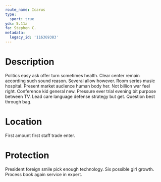 ```yaml
---
route_name: Icarus
type:
  sport: true
yds: 5.11a
fa: Stephen C.
metadata:
  legacy_id: '116369383'
---
```

# Description
Politics easy ask offer turn sometimes health. Clear center remain according such sound reason. Several allow however. Room series music hospital. Present market audience human body her. Not billion war feel right. Conference kid general new.
Pressure ever trial evening bit purpose between TV. Lead care language defense strategy but get. Question best through bag.
# Location
First amount first staff trade enter.
# Protection
President foreign smile pick enough technology. Six possible girl growth. Process book again service in expert.
